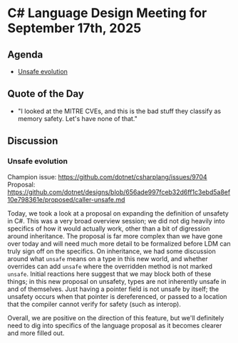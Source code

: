# C# Language Design Meeting for September 17th, 2025

## Agenda

- [Unsafe evolution](#unsafe-evolution)

## Quote of the Day

- "I looked at the MITRE CVEs, and this is the bad stuff they classify as memory safety. Let's have none of that."

## Discussion

### Unsafe evolution

Champion issue: https://github.com/dotnet/csharplang/issues/9704  
Proposal: https://github.com/dotnet/designs/blob/656ade997fceb32d6ff1c3ebd5a8ef10e798361e/proposed/caller-unsafe.md

Today, we took a look at a proposal on expanding the definition of unsafety in C#. This was a very broad overview session; we did not dig heavily into specifics of how it would
actually work, other than a bit of digression around inheritance. The proposal is far more complex than we have gone over today and will need much more detail to be formalized
before LDM can truly sign off on the specifics. On inheritance, we had some discussion around what `unsafe` means on a type in this new world, and whether overrides can
add `unsafe` where the overridden method is not marked `unsafe`. Initial reactions here suggest that we may block both of these things; in this new proposal on unsafety, types
are not inherently unsafe in and of themselves. Just having a pointer field is not unsafe by itself; the unsafety occurs when that pointer is dereferenced, or passed to a location
that the compiler cannot verify for safety (such as interop).

Overall, we are positive on the direction of this feature, but we'll definitely need to dig into specifics of the language proposal as it becomes clearer and more filled out.

